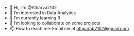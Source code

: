 - 👋 Hi, I’m @Atharva2102
- 👀 I’m interested in Data Analytics
- 🌱 I’m currently learning R
- 💞️ I’m looking to collaborate on some projects
- 📫 How to reach me: Email me at athparab2102@gmail.com

<!---
Atharva2102/Atharva2102 is a ✨ special ✨ repository because its `README.md` (this file) appears on your GitHub profile.
You can click the Preview link to take a look at your changes.
--->
